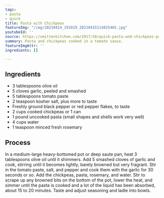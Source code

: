```yaml
---
tags:
- pasta
- quick
title: Pasta with Chickpeas
featureImg: "/img/20210414_191019_20210415114825465.jpg"
youtubeId: ''
source: https://smittenkitchen.com/2017/10/quick-pasta-and-chickpeas-pasta-e-ceci/
summary: Pasta and chickpeas cooked in a tomato sauce.
featureImgAttr: ''
ingredients: []

---
```

## Ingredients

* 3 tablespoons olive oil
* 5 cloves garlic, peeled and smashed
* 5 tablespoons tomato paste
* 2 teaspoon kosher salt, plus more to taste
* Freshly ground black pepper or red pepper flakes, to taste
* 2 cups cooked chickpeas or 1 can
* 1 pound uncooked pasta (small shapes and shells work very well)
* 4 cups water
* 1 teaspoon minced fresh rosemary

## Process

In a medium-large heavy-bottomed pot or deep saute pan, heat 3 tablespoons olive oil until it shimmers. Add 5 smashed cloves of garlic and cook, stirring until it becomes lightly, barely browned but very fragrant. Stir in the tomato paste, salt, and pepper and cook them with the garlic for 30 seconds or so. Add the chickpeas, pasta, rosemary, and water. Stir to scrape up any browned bits on the bottom of the pot, lower the heat, and simmer until the pasta is cooked and a lot of the liquid has been absorbed, about 15 to 20 minutes. Taste and adjust seasoning and ladle into bowls.